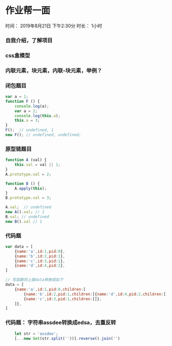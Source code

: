 # 作业帮一面
时间： 2019年8月21日 下午2:30分
时长： 1小时

### 自我介绍，了解项目

### css盒模型

### 内联元素，块元素，内联-块元素，举例？

### 闭包题目
```javascript
var a = 1;
function F () {
    console.log(a);
    var a = 2;
    console.log(this.a);
    this.a = 3;
}
F();  // undefined, 1
new F(); // undefined, undefined;
```

### 原型链题目
```javascript
function A (val) {
    this.val = val || 1;
}
A.prototype.val = 2;

function B () {
    A.apply(this);
}
B.prototype.val = 3;

A.val;  // undefined
new A().val; // 1
B.val; // undefined
new B().val // 1
```

### 代码题
```javascript
var data = [
    {name:'a',id:1,pid:0},
    {name:'b',id:2,pid:1},
    {name:'c',id:3,pid:1},
    {name:'d',id:4,pid:2},
]

// 写函数将上面data转换成如下
data = [
    {name:'a',id:1,pid:0,children:[
        {name:'b',id:2,pid:1,children:[{name:'d',id:4,pid:2,children:[]}]},
        {name:'c',id:3,pid:1,children:[]},
    ]},
]
```

### 代码题： 字符串assdee转换成edsa，去重反转
```javascript
    let str = 'assdee';
    [...new Set(str.split(''))].reverse().join('')
```